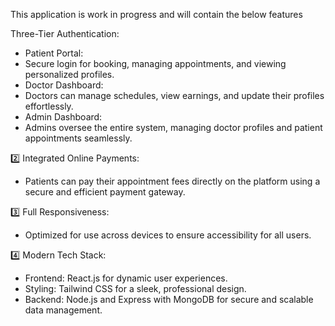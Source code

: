 This application is work in progress and will contain the below features

Three-Tier Authentication: 
 - Patient Portal:
 - Secure login for booking, managing appointments, and viewing personalized profiles. 
 - Doctor Dashboard: 
 - Doctors can manage schedules, view earnings, and update their profiles effortlessly. 
 - Admin Dashboard:
 - Admins oversee the entire system, managing doctor profiles and patient appointments seamlessly. 

2️⃣ Integrated Online Payments: 
 - Patients can pay their appointment fees directly on the platform using a secure and efficient payment gateway. 

3️⃣ Full Responsiveness:
 - Optimized for use across devices to ensure accessibility for all users. 

4️⃣ Modern Tech Stack: 
 - Frontend: React.js for dynamic user experiences. 
 - Styling: Tailwind CSS for a sleek, professional design. 
 - Backend: Node.js and Express with MongoDB for secure and scalable data management. 
